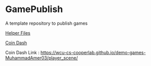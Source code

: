 # GamePublish
A template repository to publish games

[Helper Files](helper_files)

[Coin Dash](player_scene/)

Coin Dash Link : https://wcu-cs-cooperlab.github.io/demo-games-MuhammadAmer03/player_scene/
